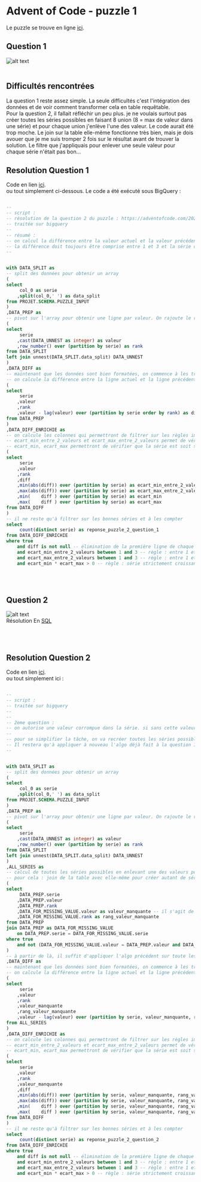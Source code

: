 # Advent of Code - puzzle 1

Le puzzle se trouve en ligne [ici](https://adventofcode.com/2024/day/2).

## Question 1

![alt text](puzzle_2_question_1_enigme.jpg)
<br>
<br>

## Difficultés rencontrées

La question 1 reste assez simple. La seule difficultés c'est l'intégration des données et de voir comment transformer cela en table requêtable. 
<br>
Pour la question 2, il fallait réfléchir un peu plus. je ne voulais surtout pas créer toutes les séries possibles en faisant 8 union (8 = max de valeur dans une série) et pour chaque union j'enlève l'une des valeur. Le code aurait été trop moche. Le join sur la table elle-même fonctionne très bien, mais je dois avouer que je me suis tromper 2 fois sur le résultat avant de trouver la solution. Le filtre que j'appliquais pour enlever une seule valeur pour chaque série n'était pas bon... 

## Resolution Question 1

Code en lien [ici](https://github.com/renoriwal/puzzles/tree/main/adventofcode_2024/puzzle_2/puzzle_2_question_2_resolution_sql.sql).
<br> ou tout simplement ci-dessous. Le code a été exécuté sous BigQuery : 
```sql

--
-- script : 
-- résolution de la question 2 du puzzle : https://adventofcode.com/2024/day/2
-- traitée sur bigquery
--
-- résumé : 
-- on calcul la différence entre la valeur actuel et la valeur précédente. 
-- la différence doit toujours être comprise entre 1 et 3 et la série doittoujours être strictement croissante ou strictement décroissante
-- 


with DATA_SPLIT as 
-- split des données pour obtenir un array
(
select 
     col_0 as serie
    ,split(col_0,' ') as data_split
from PROJET.SCHEMA.PUZZLE_INPUT
)
,DATA_PREP as 
-- pivot sur l'array pour obtenir une ligne par valeur. On rajoute le rank pour bien garder l'ordre
(
select 
     serie
    ,cast(DATA_UNNEST as integer) as valeur
    ,row_number() over (partition by serie) as rank
from DATA_SPLIT
left join unnest(DATA_SPLIT.data_split) DATA_UNNEST
)
,DATA_DIFF as 
-- maintenant que les données sont bien formatées, on commence à les travailler. le but sera de créer les colonnes qui permettront de filtrer selon les reègles du jeu
-- on calcule la différence entre la ligne actuel et la ligne précédente.
(
select 
     serie
    ,valeur
    ,rank
    ,valeur - lag(valeur) over (partition by serie order by rank) as diff
from DATA_PREP
)
,DATA_DIFF_ENRICHIE as 
-- on calcule les colonnes qui permettront de filtrer sur les règles imposées : 
-- ecart_min_entre_2_valeurs et ecart_max_entre_2_valeurs permet de vérifier qu'entre deux valeurs, on a bien un écart entre 1 et 3
-- ecart_min, ecart_max permettront de vérifier que la série est soit strictement croissante soit strictement décroissante
(
select 
     serie
    ,valeur
    ,rank
    ,diff
    ,min(abs(diff)) over (partition by serie) as ecart_min_entre_2_valeurs
    ,max(abs(diff)) over (partition by serie) as ecart_max_entre_2_valeurs
    ,min(    diff ) over (partition by serie) as ecart_min
    ,max(    diff ) over (partition by serie) as ecart_max
from DATA_DIFF
)
-- il ne reste qu'à filtrer sur les bonnes séries et à les compter
select 
     count(distinct serie) as reponse_puzzle_2_question_1
from DATA_DIFF_ENRICHIE
where true
    and diff is not null -- élimination de la première ligne de chaque série qui n'a plus rien a apporter
    and ecart_min_entre_2_valeurs between 1 and 3 -- règle : entre 1 et 3 d'écart entre 2 valeurs
    and ecart_max_entre_2_valeurs between 1 and 3 -- règle : entre 1 et 3 d'écart entre 2 valeurs
    and ecart_min * ecart_max > 0 -- règle : série strictement croissante ou décroissante
```

<br>
<br>

## Question 2

![alt text](puzzle_2_question_2_enigme.jpg)
<br>
Résolution En [SQL](https://github.com/renoriwal/puzzles/tree/main/adventofcode_2024/puzzle_2/puzzle_2_question_2_resolution_sql.sql)


<br>
<br>

## Resolution Question 2


Code en lien [ici](https://github.com/renoriwal/puzzles/tree/main/adventofcode_2024/puzzle_2/puzzle_2_question_2_resolution_sql.sql).
<br> ou tout simplement ici : 
```sql

--
-- script : 
-- traitée sur bigquery
--
-- 
-- 2eme question : 
-- on autorise une valeur corrompue dans la série. si sans cette valeur la série est bonne, alors on la compte. 
--
-- pour se simplifier la tâche, on va recréer toutes les séries possibles en enlevant une seule valeurs à chaque fois.
-- Il restera qu'à appliquer à nouveau l'algo déjà fait à la question 1
--


with DATA_SPLIT as 
-- split des données pour obtenir un array
(
select 
     col_0 as serie
    ,split(col_0,' ') as data_split
from PROJET.SCHEMA.PUZZLE_INPUT
)
,DATA_PREP as 
-- pivot sur l'array pour obtenir une ligne par valeur. On rajoute le rank pour bien garder l'ordre
(
select 
     serie
    ,cast(DATA_UNNEST as integer) as valeur
    ,row_number() over (partition by serie) as rank
from DATA_SPLIT
left join unnest(DATA_SPLIT.data_split) DATA_UNNEST
)
,ALL_SERIES as 
-- calcul de toutes les séries possibles en enlevant une des valeurs pour chaque série
-- pour cela : join de la table avec elle-même pour créer autant de série qu'on a de valeur dans la série + on rajoute le filtre pour enlever une valeur différente dans chaque série dupliquée
(
select 
     DATA_PREP.serie
    ,DATA_PREP.valeur
    ,DATA_PREP.rank
    ,DATA_FOR_MISSING_VALUE.valeur as valeur_manquante -- il s'agit de la valeur que l'on va retirer de la série. 
    ,DATA_FOR_MISSING_VALUE.rank as rang_valeur_manquante
from DATA_PREP 
join DATA_PREP as DATA_FOR_MISSING_VALUE
    on DATA_PREP.serie = DATA_FOR_MISSING_VALUE.serie
where true
    and not (DATA_FOR_MISSING_VALUE.valeur = DATA_PREP.valeur and DATA_FOR_MISSING_VALUE.rank = DATA_PREP.rank) -- on retire une valeur pour chaque série. 
)
-- à partir de là, il suffit d'appliquer l'algo précédent sur toute les séries. Il faut penser à changer les partition by des fonction analytics en y ajoutant la colonne "valeur_manquante"
,DATA_DIFF as 
-- maintenant que les données sont bien formatées, on commence à les travailler. le but sera de créer les colonnes qui permettront de filtrer selon les reègles du jeu
-- on calcule la différence entre la ligne actuel et la ligne précédente.
(
select 
     serie
    ,valeur
    ,rank
    ,valeur_manquante
    ,rang_valeur_manquante
    ,valeur - lag(valeur) over (partition by serie, valeur_manquante, rang_valeur_manquante order by rank) as diff
from ALL_SERIES
)
,DATA_DIFF_ENRICHIE as 
-- on calcule les colonnes qui permettront de filtrer sur les règles imposées : 
-- ecart_min_entre_2_valeurs et ecart_max_entre_2_valeurs permet de vérifier qu'entre deux valeurs, on a bien un écart entre 1 et 3
-- ecart_min, ecart_max permettront de vérifier que la série est soit strictement croissante soit strictement décroissante
(
select 
     serie
    ,valeur
    ,rank
    ,valeur_manquante
    ,diff
    ,min(abs(diff)) over (partition by serie, valeur_manquante, rang_valeur_manquante) as ecart_min_entre_2_valeurs
    ,max(abs(diff)) over (partition by serie, valeur_manquante, rang_valeur_manquante) as ecart_max_entre_2_valeurs
    ,min(    diff ) over (partition by serie, valeur_manquante, rang_valeur_manquante) as ecart_min
    ,max(    diff ) over (partition by serie, valeur_manquante, rang_valeur_manquante) as ecart_max
from DATA_DIFF
)
-- il ne reste qu'à filtrer sur les bonnes séries et à les compter
select 
     count(distinct serie) as reponse_puzzle_2_question_2
from DATA_DIFF_ENRICHIE
where true
    and diff is not null -- élimination de la première ligne de chaque série qui n'a plus rien a apporter
    and ecart_min_entre_2_valeurs between 1 and 3 -- règle : entre 1 et 3 d'écart entre 2 valeurs
    and ecart_max_entre_2_valeurs between 1 and 3 -- règle : entre 1 et 3 d'écart entre 2 valeurs
    and ecart_min * ecart_max > 0 -- règle : série strictement croissante ou décroissante

```